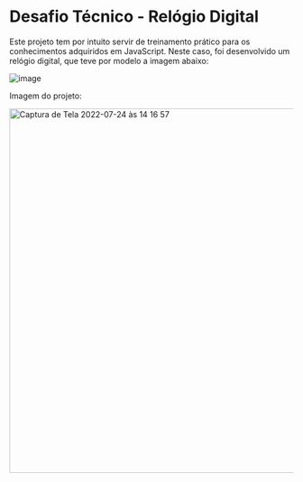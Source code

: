 # Desafio Técnico - Relógio Digital

Este projeto tem por intuito servir de treinamento prático para os conhecimentos adquiridos em JavaScript.
Neste caso, foi desenvolvido um relógio digital, que teve por modelo a imagem abaixo:

![image](https://user-images.githubusercontent.com/22593708/180656653-64aab0e7-09e7-4d77-b08f-5ad5c90d2f52.png)

Imagem do projeto:

<img width="646" alt="Captura de Tela 2022-07-24 às 14 16 57" src="https://user-images.githubusercontent.com/22593708/180658660-ccc6bca5-950b-40cd-8b90-858d6f03a9cd.png">
